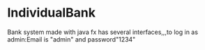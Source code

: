 # IndividualBank
Bank system made with java fx
has several interfaces,,,to log in as admin:Email is "admin" and password"1234"
